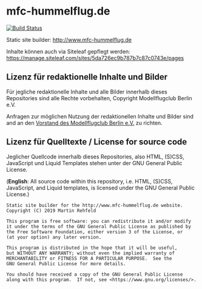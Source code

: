 # mfc-hummelflug.de

[![Build Status](https://travis-ci.com/mfc-hummelflug/www.mfc-hummelflug.de.svg?branch=master)](https://travis-ci.com/github/mfc-hummelflug/www.mfc-hummelflug.de/builds)

Static site builder: <http://www.mfc-hummelflug.de>

Inhalte können auch via Siteleaf gepflegt werden:
<https://manage.siteleaf.com/sites/5da726ec9b787b7c87c0743e/pages>

## Lizenz für redaktionelle Inhalte und Bilder

Für jegliche redaktionelle Inhalte und alle Bilder innerhalb dieses
Repositories sind alle Rechte vorbehalten, Copyright Modellflugclub Berlin
e.V.

Anfragen zur möglichen Nutzung der redaktionellen Inhalte und Bilder sind and
an den [Vorstand des Modellflugclub Berlin e.V.](mailto:hummelflieger@arcor.de)
zu richten.

## Lizenz für Quelltexte / License for source code

Jeglicher Quellcode innerhalb dieses Repositories, also HTML, (S)CSS,
JavaScript und Liquid Templates stehen unter der GNU General Public License.

(**English**: All source code within this repository, i.e. HTML, (S)CSS,
JavaScript, and Liquid templates, is licensed under the GNU General Public
License.)

    Static site builder for the http://www.mfc-hummelflug.de website.
    Copyright (C) 2019 Martin Rehfeld

    This program is free software: you can redistribute it and/or modify
    it under the terms of the GNU General Public License as published by
    the Free Software Foundation, either version 3 of the License, or
    (at your option) any later version.

    This program is distributed in the hope that it will be useful,
    but WITHOUT ANY WARRANTY; without even the implied warranty of
    MERCHANTABILITY or FITNESS FOR A PARTICULAR PURPOSE.  See the
    GNU General Public License for more details.

    You should have received a copy of the GNU General Public License
    along with this program.  If not, see <https://www.gnu.org/licenses/>.
